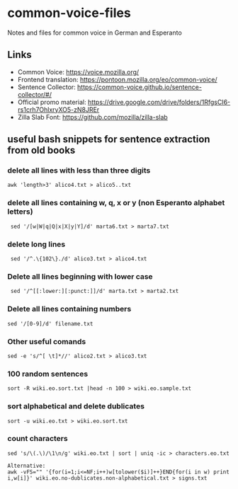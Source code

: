 # common-voice-files

Notes and files for common voice in German and Esperanto

## Links
* Common Voice: https://voice.mozilla.org/
* Frontend translation: https://pontoon.mozilla.org/eo/common-voice/
* Sentence Collector: https://common-voice.github.io/sentence-collector/#/
* Official promo material: https://drive.google.com/drive/folders/1RfgsCI6-rs1crh7OhlxryXO5-zN8JREr
* Zilla Slab Font: https://github.com/mozilla/zilla-slab


## useful bash snippets for sentence extraction from old books

### delete all lines with less than three digits
```
awk 'length>3' alico4.txt > alico5..txt
```

### delete all lines containing w, q, x or y (non Esperanto alphabet letters)
```
 sed '/[w|W|q|Q|x|X|y|Y]/d' marta6.txt > marta7.txt
```

### delete long lines
```
 sed '/^.\{102\}./d' alico3.txt > alico4.txt
```

### Delete all lines beginning with lower case
```
 sed '/^[[:lower:][:punct:]]/d' marta.txt > marta2.txt
```
### Delete all lines containing numbers
```
sed '/[0-9]/d' filename.txt
```

### Other useful comands
```
sed -e 's/^[ \t]*//' alico2.txt > alico3.txt
```

### 100 random sentences
```
sort -R wiki.eo.sort.txt |head -n 100 > wiki.eo.sample.txt
```

### sort alphabetical and delete dublicates
```
sort -u wiki.eo.txt > wiki.eo.sort.txt
```

### count characters
```
sed 's/\(.\)/\1\n/g' wiki.eo.txt | sort | uniq -ic > characters.eo.txt

Alternative:
awk -vFS="" '{for(i=1;i<=NF;i++)w[tolower($i)]++}END{for(i in w) print i,w[i]}' wiki.eo.no-dublicates.non-alphabetical.txt > signs.txt
```
